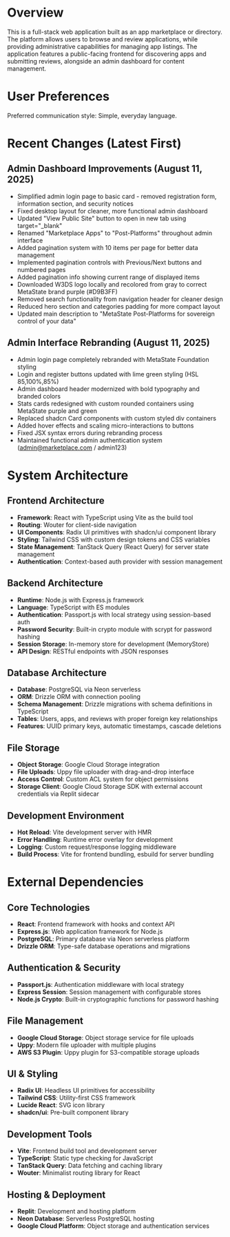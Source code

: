 # Overview

This is a full-stack web application built as an app marketplace or directory. The platform allows users to browse and review applications, while providing administrative capabilities for managing app listings. The application features a public-facing frontend for discovering apps and submitting reviews, alongside an admin dashboard for content management.

# User Preferences

Preferred communication style: Simple, everyday language.

# Recent Changes (Latest First)

## Admin Dashboard Improvements (August 11, 2025)
- Simplified admin login page to basic card - removed registration form, information section, and security notices
- Fixed desktop layout for cleaner, more functional admin dashboard
- Updated "View Public Site" button to open in new tab using target="_blank"
- Renamed "Marketplace Apps" to "Post-Platforms" throughout admin interface
- Added pagination system with 10 items per page for better data management
- Implemented pagination controls with Previous/Next buttons and numbered pages
- Added pagination info showing current range of displayed items
- Downloaded W3DS logo locally and recolored from gray to correct MetaState brand purple (#D9B3FF)
- Removed search functionality from navigation header for cleaner design
- Reduced hero section and categories padding for more compact layout
- Updated main description to "MetaState Post-Platforms for sovereign control of your data"

## Admin Interface Rebranding (August 11, 2025)
- Admin login page completely rebranded with MetaState Foundation styling
- Login and register buttons updated with lime green styling (HSL 85,100%,85%)
- Admin dashboard header modernized with bold typography and branded colors
- Stats cards redesigned with custom rounded containers using MetaState purple and green
- Replaced shadcn Card components with custom styled div containers
- Added hover effects and scaling micro-interactions to buttons
- Fixed JSX syntax errors during rebranding process
- Maintained functional admin authentication system (admin@marketplace.com / admin123)

# System Architecture

## Frontend Architecture
- **Framework**: React with TypeScript using Vite as the build tool
- **Routing**: Wouter for client-side navigation
- **UI Components**: Radix UI primitives with shadcn/ui component library
- **Styling**: Tailwind CSS with custom design tokens and CSS variables
- **State Management**: TanStack Query (React Query) for server state management
- **Authentication**: Context-based auth provider with session management

## Backend Architecture
- **Runtime**: Node.js with Express.js framework
- **Language**: TypeScript with ES modules
- **Authentication**: Passport.js with local strategy using session-based auth
- **Password Security**: Built-in crypto module with scrypt for password hashing
- **Session Storage**: In-memory store for development (MemoryStore)
- **API Design**: RESTful endpoints with JSON responses

## Database Architecture
- **Database**: PostgreSQL via Neon serverless
- **ORM**: Drizzle ORM with connection pooling
- **Schema Management**: Drizzle migrations with schema definitions in TypeScript
- **Tables**: Users, apps, and reviews with proper foreign key relationships
- **Features**: UUID primary keys, automatic timestamps, cascade deletions

## File Storage
- **Object Storage**: Google Cloud Storage integration
- **File Uploads**: Uppy file uploader with drag-and-drop interface
- **Access Control**: Custom ACL system for object permissions
- **Storage Client**: Google Cloud Storage SDK with external account credentials via Replit sidecar

## Development Environment
- **Hot Reload**: Vite development server with HMR
- **Error Handling**: Runtime error overlay for development
- **Logging**: Custom request/response logging middleware
- **Build Process**: Vite for frontend bundling, esbuild for server bundling

# External Dependencies

## Core Technologies
- **React**: Frontend framework with hooks and context API
- **Express.js**: Web application framework for Node.js
- **PostgreSQL**: Primary database via Neon serverless platform
- **Drizzle ORM**: Type-safe database operations and migrations

## Authentication & Security
- **Passport.js**: Authentication middleware with local strategy
- **Express Session**: Session management with configurable stores
- **Node.js Crypto**: Built-in cryptographic functions for password hashing

## File Management
- **Google Cloud Storage**: Object storage service for file uploads
- **Uppy**: Modern file uploader with multiple plugins
- **AWS S3 Plugin**: Uppy plugin for S3-compatible storage uploads

## UI & Styling
- **Radix UI**: Headless UI primitives for accessibility
- **Tailwind CSS**: Utility-first CSS framework
- **Lucide React**: SVG icon library
- **shadcn/ui**: Pre-built component library

## Development Tools
- **Vite**: Frontend build tool and development server
- **TypeScript**: Static type checking for JavaScript
- **TanStack Query**: Data fetching and caching library
- **Wouter**: Minimalist routing library for React

## Hosting & Deployment
- **Replit**: Development and hosting platform
- **Neon Database**: Serverless PostgreSQL hosting
- **Google Cloud Platform**: Object storage and authentication services